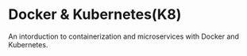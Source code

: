# Docker & Kubernetes(K8)

An intorduction to containerization and microservices with Docker and Kubernetes. 